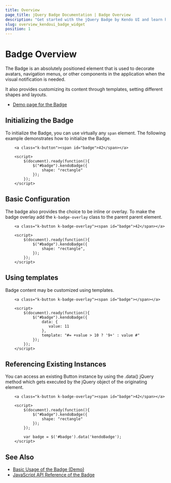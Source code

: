 ```yaml
---
title: Overview
page_title: jQuery Badge Documentation | Badge Overview
description: "Get started with the jQuery Badge by Kendo UI and learn how to create, initialize, and enable the widget."
slug: overview_kendoui_badge_widget
position: 1
---
```


# Badge Overview

The Badge is an absolutely positioned element that is used to decorate avatars, navigation menus, or other components in the application when the visual notification is needed.

It also provides customizing its content through templates, setting different shapes and layouts.

* [Demo page for the Badge](https://demos.telerik.com/kendo-ui/badge/index)

## Initializing the Badge

To initialize the Badge, you can use virtually any `span` element. The following example demonstrates how to initialize the Badge.

```dojo
    <a class="k-button"><span id="badge">42</span></a>

    <script>
        $(document).ready(function(){
            $("#badge").kendoBadge({
                shape: "rectangle"
            });
        });
    </script>
```

## Basic Configuration

The badge also provides the choice to be inline or overlay. To make the badge overlay add the `k-badge-overlay` class to the parent parent element.

```dojo
    <a class="k-button k-badge-overlay"><span id="badge">42</span></a>

    <script>
        $(document).ready(function(){
            $("#badge").kendoBadge({
                shape: "rectangle",
            });
        });
    </script>
```

## Using templates

Badge content may be customized using templates.

```dojo
    <a class="k-button k-badge-overlay"><span id="badge"></span></a>

    <script>
        $(document).ready(function(){
            $("#badge").kendoBadge({
                data: {
                   value: 11
                },
                template: "#= +value > 10 ? '9+' : value #"
            });
        });
    </script>
```


## Referencing Existing Instances

You can access an existing Button instance by using the .data() jQuery method which gets executed by the jQuery object of the originating element.

```dojo
    <a class="k-button k-badge-overlay"><span id="badge">42</span></a>

    <script>
        $(document).ready(function(){
            $("#badge").kendoBadge({
                shape: "rectangle"
            });
        });

        var badge = $('#badge').data('kendoBadge');
    </script>
```

## See Also

* [Basic Usage of the Badge (Demo)](https://demos.telerik.com/kendo-ui/badge/index)
* [JavaScript API Reference of the Badge](/api/javascript/ui/badge)
